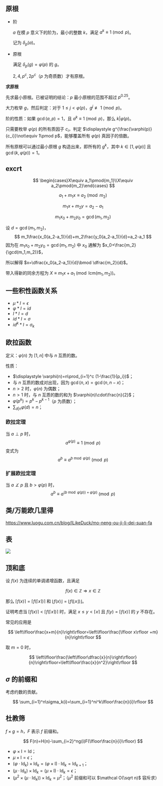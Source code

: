 ## 原根

- 阶

    $a$ 在模 $p$ 意义下的阶为，最小的整数 $k$，满足 $a^k\equiv 1\pmod p$。

    记为 $\delta_p(a)$。

- 原根

    满足 $\delta_p(g)=\varphi(p)$ 的 $g$。

    $2,4,p^c,2p^c$（$p$ 为奇质数）才有原根。

**求原根**

先求最小原根。已被证明的结论：$p$ 最小原根的范围不超过 $p^{0.25}$。

大力枚举 $g$，然后判定：对于 $1\le j<\varphi(p)$，$g^j\not\equiv 1\pmod p$。

阶的性质：如果 $\gcd(a,p)=1$，且 $a^k\equiv 1\pmod p$，那么 $k|\varphi(p)$。

只需要枚举 $\varphi(p)$ 的所有质因子 $c_i$，判定 $\displaystyle g^{\frac{\varphi(p)}{c_i}}\not\equiv 1\pmod p$，能够覆盖所有 $\varphi(p)$ 真因子的倍数。

所有原根可以通过最小原根 $g$ 构造出来，即所有的 $g^k$，其中 $k\in[1,\varphi(p)]$ 且 $\gcd(k,\varphi(p))=1$。



## excrt

$$
\begin{cases}X\equiv a_1\pmod{m_1}\\X\equiv a_2\pmod{m_2}\end{cases}
$$

$$
a_1+m_1x\equiv a_2\pmod{m_2}
$$

$$
m_1x+m_2y=a_2-a_1
$$

$$
m_1x_0+m_2y_0=\gcd(m_1,m_2)
$$

设 $d=\gcd(m_1,m_2)$，
$$
m_1\frac{x_0(a_2-a_1)}{d}+m_2\frac{y_0(a_2-a_1)}{d}=a_2-a_1
$$
因为在 $m_1x_0+m_2y_0=\gcd(m_1,m_2)$ 中 $x_0$ 通解为 $x_0+\frac{m_2}{\gcd(m_1,m_2)}$，

所以解得 $x=\dfrac{x_0(a_2-a_1)}{d}\bmod \dfrac{m_2}{d}$。

带入得新的同余方程为 $X\equiv m_1x+a_1\pmod{\operatorname{lcm(m_1,m_2)}}$。

## 一些积性函数关系

- $\mu*I=\epsilon$
- $\varphi *I=id$
- $I*I=d$
- $id*I=\sigma$
- $id^k*I=\sigma_k$

## 欧拉函数

定义：$\varphi(n)$ 为 $[1,n]$ 中与 $n$ 互质的数。

性质：

- $\displaystyle \varphi(n)=n\prod_{i=1}^c (1-\frac{1}{p_i})$；
- 与 $n$ 互质的数成对出现，因为 $\gcd(n,x)=\gcd(n,n-x)$；
- $n>2$ 时，$\varphi(n)$ 为偶数；
- $n>1$ 时，与 $n$ 互质的数的和为 $\varphi(n)\cdot\frac{n}{2}$；
- $\varphi(p^k)=p^k-p^{k-1}$（$p$ 为质数）；
- $\displaystyle \sum_{d|n}\varphi(d)=n$；

### 欧拉定理

当 $a\perp p$ 时，
$$
a^{\varphi(p)}\equiv 1\pmod p
$$
变式为
$$
a^b\equiv a^{b\bmod \varphi(p)}\pmod p
$$

### 扩展欧拉定理

当 $a\not\perp p$ 且 $b> \varphi(p)$ 时，
$$
a^b\equiv a^{(b\bmod \varphi(p))+\varphi(p)}\pmod p
$$

## 类/万能欧几里得

https://www.luogu.com.cn/blog/ILikeDuck/mo-neng-ou-ji-li-dei-suan-fa

## 表

![](https://z3.ax1x.com/2021/04/18/cI4OBt.jpg)

## 顶和底

设 $f(x)$ 为连续的单调递增函数，且满足

$$
f(x)\in \mathbb Z \Rightarrow x\in \mathbb Z
$$

那么 $\lceil f(x)\rceil =\lceil f(\lceil x\rceil)\rceil$ 和 $\lfloor f(x)\rfloor =\lfloor f(\lfloor x\rfloor)\rfloor$。

证明考虑当 $\lceil f(x)\rceil <\lceil f(\lceil x\rceil)\rceil$ 时，满足 $x\le y < \lceil x\rceil$ 且 $f(y)=\lceil f(x)\rceil$ 的 $y$ 不存在。

常见的应用是

$$
\left\lfloor\frac{x+m}{n}\right\rfloor=\left\lfloor\frac{\lfloor x\rfloor +m}{n}\right\rfloor
$$

取 $m=0$ 时，

$$
\left\lfloor\frac{\left\lfloor\dfrac{x}{n}\right\rfloor}{n}\right\rfloor=\left\lfloor\frac{x}{n^2}\right\rfloor
$$

## $\sigma$ 的前缀和

考虑约数的贡献。

$$
\sum_{i=1}^n\sigma_k(i)=\sum_{i=1}^ni^k\lfloor\frac{n}{i}\rfloor
$$

## 杜教筛

$f\times g=h$，$F$ 表示 $f$ 前缀和。

$$
F(n)=H(n)-\sum_{i=2}^ng(i)F(\lfloor\frac{n}{i}\rfloor)
$$

- $\varphi \times \mathrm I=\mathrm{Id}$；
- $\mu \times \mathrm I=\epsilon$；
- $(\varphi\cdot \mathrm{Id}_k)\times \mathrm{Id}_k=(\varphi\times \mathrm I)\cdot \mathrm{Id}_k=\mathrm{Id}_{k+1}$；
- $(\mu\cdot \mathrm{Id}_k)\times \mathrm{Id}_k=(\mu\times \mathrm I)\cdot \mathrm{Id}_k=\epsilon$；
- $(\mu^2\times (\mu\cdot \mathrm{Id}_k))\times \mathrm{Id}_k=\mu^2$；（$\mu^2$ 前缀和可以 $\mathcal O(\sqrt n)$ 容斥求）


